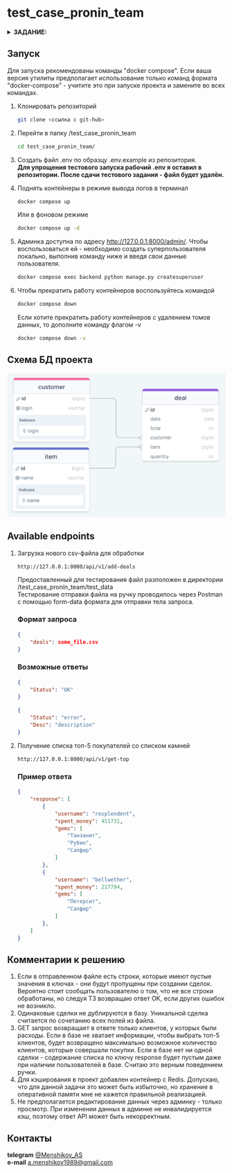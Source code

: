 # test_case_pronin_team

<details>
<summary><b>ЗАДАНИЕ:</b></summary>

tbf

</details>

## Запуск

Для запуска рекомендованы команды "docker compose". Если ваша версия утилиты предполагает использование только команд формата "docker-compose" - учитите это при запуске проекта и замените во всех командах.

1. Клонировать репозиторий

    ```bash
    git clone <ссылка с git-hub>
    ```

2. Перейти в папку /test_case_pronin_team

    ```bash
    cd test_case_pronin_team/
    ```

3. Создать файл .env по образцу .env.example из репозитория.  
   **Для упрощения тестового запуска рабочий .env я оставил в репозитории. После сдачи тестового задания - файл будет удалён.**

4. Поднять контейнеры в режиме вывода логов в терминал

    ```bash
    docker compose up
    ```

    Или в фоновом режиме

    ```bash
    docker compose up -d
    ```

5. Админка доступна по адресу <http://127.0.0.1:8000/admin/>. Чтобы воспользоваться ей - необходимо создать суперпользователя локально, выполнив команду ниже и введя свои данные пользователя.

    ```bash
    docker compose exec backend python manage.py createsuperuser
    ```

6. Чтобы прекратить работу контейнеров воспользуйтесь командой

    ```bash
    docker compose down
    ```

    Если хотите прекратить работу контейнеров с удалением томов данных, то дополните команду флагом -v

    ```bash
    docker compose down -v
    ```

## Схема БД проекта

![DB](./readme_images/database.png)

## Available endpoints

1. Загрузка нового csv-файла для обработки

    ```text
    http://127.0.0.1:8000/api/v1/add-deals
    ```

    Предоставленный для тестирования файл разположен в директории /test_case_pronin_team/test_data  
    Тестирование отправки файла на ручку проводилось через Postman с помощью form-data формата для отправки тела запроса.

    ### Формат запроса

    ```json
    {
        "deals": some_file.csv
    }
    ```

    ### Возможные ответы

    ```json
    {
        "Status": "OK"
    }
    ```

    ```json
    {
        "Status": "error",
        "Desc": "description"
    }
    ```

2. Получение списка топ-5 покупателей со списком камней

    ```text
    http://127.0.0.1:8000/api/v1/get-top
    ```

    ### Пример ответа

    ```json
    {
        "response": [
            {
                "username": "resplendent",
                "spent_money": 451731,
                "gems": [
                    "Танзанит",
                    "Рубин",
                    "Сапфир"
                ]
            },
            {
                "username": "bellwether",
                "spent_money": 217794,
                "gems": [
                    "Петерсит",
                    "Сапфир"
                ]
            },
        ]
    }
    ```

## Комментарии к решению

1. Если в отправленном файле есть строки, которые имеют пустые значения в ключах - они будут пропущены при создании сделок. Вероятно стоит сообщать пользователю о том, что не все строки обработаны, но следуя ТЗ возвращаю ответ OK, если других ошибок не возникло.
2. Одинаковые сделки не дублируются в базу. Уникальной сделка считается по сочетанию всех полей из файла.
3. GET запрос возвращает в ответе только клиентов, у которых были расходы. Если в базе не хватает информации, чтобы выбрать топ-5 клиентов, будет возвращено максимально возможное количество клиентов, которые совершали покупки. Если в базе нет ни одной сделки - содержание списка по ключу response будет пустым даже при наличии пользователей в базе. Считаю это верным поведением ручки.
4. Для кэширования в проект добавлен контейнер с Redis. Допускаю, что для данной задачи это может быть избыточно, но хранение в оперативной памяти мне не кажется правильной реализацией.
5. Не предполагается редактирование данных через админку - только просмотр. При изменении данных в админке не инвалидируется кэш, поэтому ответ API может быть некорректным.

## Контакты

**telegram** [@Menshikov_AS](https://t.me/Menshikov_AS)  
**e-mail** <a.menshikov1989@gmail.com>
